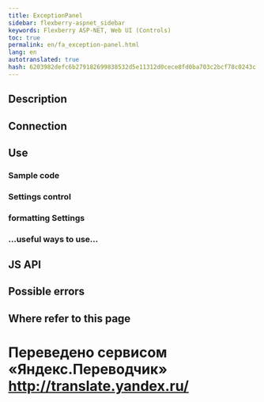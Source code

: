 ```yaml
--- 
title: ExceptionPanel 
sidebar: flexberry-aspnet_sidebar 
keywords: Flexberry ASP-NET, Web UI (Controls) 
toc: true 
permalink: en/fa_exception-panel.html 
lang: en 
autotranslated: true 
hash: 6203982defc6b279182699838532d5e11312d0cece8fd0ba703c2bcf78c0243c 
--- 
```


## Description 

## Connection 

## Use 

### Sample code 

### Settings control 

### formatting Settings 

### ...useful ways to use... 

## JS API 

## Possible errors 

## Where refer to this page 



 # Переведено сервисом «Яндекс.Переводчик» http://translate.yandex.ru/